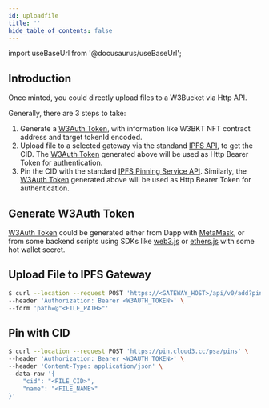 ```yaml
---
id: uploadfile
title: ''
hide_table_of_contents: false
---
```


import useBaseUrl from '@docusaurus/useBaseUrl';

## Introduction

Once minted, you could directly upload files to a W3Bucket via Http API.

Generally, there are 3 steps to take:

1. Generate a [W3Auth Token](../w3auth), with information like W3BKT NFT contract address and target tokenId encoded.
2. Upload file to a selected gateway via the standand [IPFS API](https://docs.ipfs.tech/reference/kubo/rpc/#api-v0-add), to get the CID. The [W3Auth Token](../w3auth) generated above will be used as Http Bearer Token for authentication.
3. Pin the CID with the standard [IPFS Pinning Service API](https://ipfs.github.io/pinning-services-api-spec/#operation/addPin). Similarly, the [W3Auth Token](../w3auth) generated above will be used as Http Bearer Token for authentication.

## Generate W3Auth Token 

[W3Auth Token](../w3auth) could be generated either from Dapp with [MetaMask](https://docs.metamask.io/guide/signing-data.html#signing-data), or from some backend scripts using SDKs like [web3.js](https://web3js.readthedocs.io/) or [ethers.js](https://docs.ethers.io/) with some hot wallet secret.

## Upload File to IPFS Gateway

```sh
$ curl --location --request POST 'https://<GATEWAY_HOST>/api/v0/add?pin=true' \
--header 'Authorization: Bearer <W3AUTH_TOKEN>' \
--form 'path=@"<FILE_PATH>"'
```

## Pin with CID

```sh
$ curl --location --request POST 'https://pin.cloud3.cc/psa/pins' \
--header 'Authorization: Bearer <W3AUTH_TOKEN>' \
--header 'Content-Type: application/json' \
--data-raw '{
    "cid": "<FILE_CID>",
    "name": "<FILE_NAME>"
}'
```